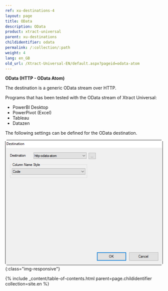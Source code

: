 ```yaml
---
ref: xu-destinations-4
layout: page
title: OData
description: OData
product: xtract-universal
parent: xu-destinations
childidentifier: odata
permalink: /:collection/:path
weight: 4
lang: en_GB
old_url: /Xtract-Universal-EN/default.aspx?pageid=odata-atom
---
```


**OData (HTTP - OData Atom)**

The destination is a generic OData stream over HTTP. 

Programs that has been tested with the OData stream of Xtract Universal: 
- PowerBI Desktop
- PowerPivot (Excel)
- Tableau
- Datazen
 
The following settings can be defined for the OData destination.

![Odata-Atom-Destination-Details](/img/content/Odata-Atom-Destination-Details.jpg){:class="img-responsive"}

{% include _content/table-of-contents.html parent=page.childidentifier collection=site.en %}